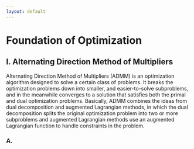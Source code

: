 ```yaml
---
layout: default
---
```


# Foundation of Optimization

## I. Alternating Direction Method of Multipliers

Alternating Direction Method of Multipliers (ADMM) is an optimization algorithm designed to solve a certain class of problems. It breaks the optimization problems down into smaller, and easier-to-solve subproblems, and in the meanwhile converges to a solution that satisfies both the primal and dual optimization problems. Basically, ADMM combines the ideas from dual decomposition and augmented Lagrangian methods, in which the dual decomposition splits the original optimization problem into two or more subproblems and augmented Lagrangian methods use an augmented Lagrangian function to handle constraints in the problem.

### A. 

<br>
